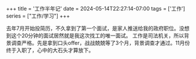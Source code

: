 +++
title = '工作半年记'
date = 2024-05-14T22:27:14-07:00
tags = ['工作']
series = ["工作/学习"]
+++

去年7月开始投简历，不久拿到了第一个面试，是家人推送给我的政府职位。<!--more-->没想到这个20分钟的面试居然就是我这次找工的唯一面试。
工作是司法机关，所以背景调查严格。先是拿到口头offer，战战兢兢等了3个月，背景调查才通过。11月份终于入职了，心中的大石头才算放下。
